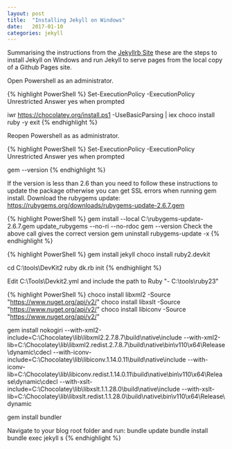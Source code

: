 ```yaml
---
layout: post
title:  "Installing Jekyll on Windows"
date:   2017-01-10
categories: jekyll
---
```


Summarising the instructions from the [Jekyllrb Site][jekyll-windowsinstall] these are the steps to install Jekyll on Windows and run Jekyll to serve pages from the local copy of a Github Pages site.

Open Powershell as an administrator.

{% highlight PowerShell %}
Set-ExecutionPolicy -ExecutionPolicy Unrestricted
Answer yes when prompted

iwr https://chocolatey.org/install.ps1 -UseBasicParsing | iex
choco install ruby -y
exit
{% endhighlight %}

Reopen Powershell as as administrator.

{% highlight PowerShell %}
Set-ExecutionPolicy -ExecutionPolicy Unrestricted
Answer yes when prompted

gem --version
{% endhighlight %}

If the version is less than 2.6 than you need to follow these instructions to update the package otherwise you can get SSL errors when running gem install.
Download the rubygems update: https://rubygems.org/downloads/rubygems-update-2.6.7.gem

{% highlight PowerShell %}
gem install --local C:\rubygems-update-2.6.7.gem
update_rubygems --no-ri --no-rdoc
gem --version
Check the above call gives the correct version
gem uninstall rubygems-update -x
{% endhighlight %}

{% highlight PowerShell %}
gem install jekyll
choco install ruby2.devkit

cd C:\tools\DevKit2
ruby dk.rb init
{% endhighlight %}

Edit C:\Tools\Devkit2.yml and include the path to Ruby "- C:\tools\ruby23"

{% highlight PowerShell %}
choco install libxml2 -Source "https://www.nuget.org/api/v2/"
choco install libxslt -Source "https://www.nuget.org/api/v2/"
choco install libiconv -Source "https://www.nuget.org/api/v2/"

gem install nokogiri --with-xml2-include=C:\Chocolatey\lib\libxml2.2.7.8.7\build\native\include --with-xml2-lib=C:\Chocolatey\lib\libxml2.redist.2.7.8.7\build\native\bin\v110\x64\Release\dynamic\cdecl --with-iconv-include=C:\Chocolatey\lib\libiconv.1.14.0.11\build\native\include --with-iconv-lib=C:\Chocolatey\lib\libiconv.redist.1.14.0.11\build\native\bin\v110\x64\Release\dynamic\cdecl  --with-xslt-include=C:\Chocolatey\lib\libxslt.1.1.28.0\build\native\include --with-xslt-lib=C:\Chocolatey\lib\libxslt.redist.1.1.28.0\build\native\bin\v110\x64\Release\dynamic
   
gem install bundler

Navigate to your blog root folder and run:
bundle update
bundle install
bundle exec jekyll s
{% endhighlight %}



[jekyll-windowsinstall]: https://jekyllrb.com/docs/windows/
